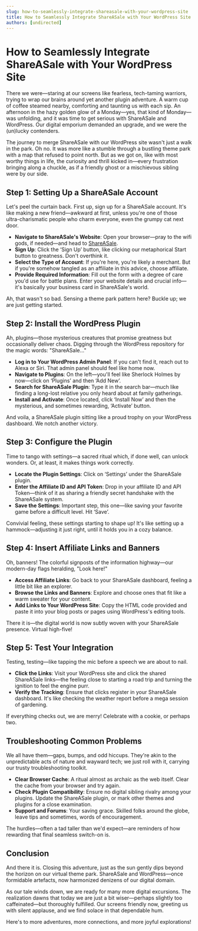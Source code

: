 ```yaml
---
slug: how-to-seamlessly-integrate-shareasale-with-your-wordpress-site
title: How to Seamlessly Integrate ShareASale with Your WordPress Site
authors: [undirected]
---
```



# How to Seamlessly Integrate ShareASale with Your WordPress Site

There we were—staring at our screens like fearless, tech-taming warriors, trying to wrap our brains around yet another plugin adventure. A warm cup of coffee steamed nearby, comforting and taunting us with each sip. An afternoon in the hazy golden glow of a Monday—yes, that kind of Monday—was unfolding, and it was time to get serious with ShareASale and WordPress. Our digital emporium demanded an upgrade, and we were the (un)lucky contenders.

The journey to merge ShareASale with our WordPress site wasn't just a walk in the park. Oh no. It was more like a stumble through a bustling theme park with a map that refused to point north. But as we got on, like with most worthy things in life, the curiosity and thrill kicked in—every frustration bringing along a chuckle, as if a friendly ghost or a mischievous sibling were by our side.

## Step 1: Setting Up a ShareASale Account

Let's peel the curtain back. First up, sign up for a ShareASale account. It's like making a new friend—awkward at first, unless you're one of those ultra-charismatic people who charm everyone, even the grumpy cat next door.

- **Navigate to ShareASale's Website**: Open your browser—pray to the wifi gods, if needed—and head to [ShareASale](https://www.shareasale.com).
- **Sign Up**: Click the ‘Sign Up’ button, like clicking our metaphorical Start button to greatness. Don't overthink it.
- **Select the Type of Account**: If you're here, you're likely a merchant. But if you're somehow tangled as an affiliate in this advice, choose affiliate.
- **Provide Required Information**: Fill out the form with a degree of care you'd use for battle plans. Enter your website details and crucial info—it's basically your business card in ShareASale's world.

Ah, that wasn't so bad. Sensing a theme park pattern here? Buckle up; we are just getting started.

## Step 2: Install the WordPress Plugin

Ah, plugins—those mysterious creatures that promise greatness but occasionally deliver chaos. Digging through the WordPress repository for the magic words: "ShareASale..."

- **Log in to Your WordPress Admin Panel**: If you can't find it, reach out to Alexa or Siri. That admin panel should feel like home now.
- **Navigate to Plugins**: On the left—you'll feel like Sherlock Holmes by now—click on ‘Plugins’ and then ‘Add New’.
- **Search for ShareASale Plugin**: Type it in the search bar—much like finding a long-lost relative you only heard about at family gatherings.
- **Install and Activate**: Once located, click ‘Install Now’ and then the mysterious, and sometimes rewarding, ‘Activate’ button.

And voila, a ShareASale plugin sitting like a proud trophy on your WordPress dashboard. We notch another victory.

## Step 3: Configure the Plugin

Time to tango with settings—a sacred ritual which, if done well, can unlock wonders. Or, at least, it makes things work correctly.

- **Locate the Plugin Settings**: Click on ‘Settings’ under the ShareASale plugin.
- **Enter the Affiliate ID and API Token**: Drop in your affiliate ID and API Token—think of it as sharing a friendly secret handshake with the ShareASale system.
- **Save the Settings**: Important step, this one—like saving your favorite game before a difficult level. Hit ‘Save’.

Convivial feeling, these settings starting to shape up! It's like setting up a hammock—adjusting it just right, until it holds you in a cozy balance.

## Step 4: Insert Affiliate Links and Banners

Oh, banners! The colorful signposts of the information highway—our modern-day flags heralding, "Look here!"

- **Access Affiliate Links**: Go back to your ShareASale dashboard, feeling a little bit like an explorer.
- **Browse the Links and Banners**: Explore and choose ones that fit like a warm sweater for your content.
- **Add Links to Your WordPress Site**: Copy the HTML code provided and paste it into your blog posts or pages using WordPress's editing tools.
  
There it is—the digital world is now subtly woven with your ShareASale presence. Virtual high-five!

## Step 5: Test Your Integration

Testing, testing—like tapping the mic before a speech we are about to nail.

- **Click the Links**: Visit your WordPress site and click the shared ShareASale links—the feeling close to starting a road trip and turning the ignition to feel the engine purr.
- **Verify the Tracking**: Ensure that clicks register in your ShareASale dashboard. It's like checking the weather report before a mega session of gardening.

If everything checks out, we are merry! Celebrate with a cookie, or perhaps two.

## Troubleshooting Common Problems

We all have them—gaps, bumps, and odd hiccups. They're akin to the unpredictable acts of nature and wayward tech; we just roll with it, carrying our trusty troubleshooting toolkit.

- **Clear Browser Cache**: A ritual almost as archaic as the web itself. Clear the cache from your browser and try again.
- **Check Plugin Compatibility**: Ensure no digital sibling rivalry among your plugins. Update the ShareASale plugin, or mark other themes and plugins for a close examination.
- **Support and Forums**: Your saving grace. Skilled folks around the globe, leave tips and sometimes, words of encouragement.

The hurdles—often a tad taller than we'd expect—are reminders of how rewarding that final seamless switch-on is.

## Conclusion

And there it is. Closing this adventure, just as the sun gently dips beyond the horizon on our virtual theme park. ShareASale and WordPress—once formidable artefacts, now harmonized denizens of our digital domain.

As our tale winds down, we are ready for many more digital excursions. The realization dawns that today we are just a bit wiser—perhaps slightly too caffeinated—but thoroughly fulfilled. Our screens friendly now, greeting us with silent applause, and we find solace in that dependable hum.

Here's to more adventures, more connections, and more joyful explorations!